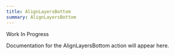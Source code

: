 ```yaml
---
title: AlignLayersBottom
summary: AlignLayersBottom
---
```


Work In Progress

Documentation for the AlignLayersBottom action will appear here.